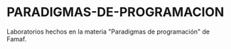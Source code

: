 # PARADIGMAS-DE-PROGRAMACION
Laboratorios hechos en la materia "Paradigmas de programación" de Famaf.
